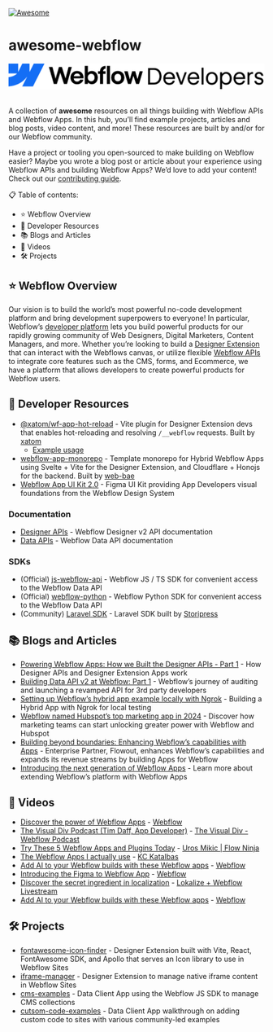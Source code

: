 [![Awesome](https://awesome.re/badge.svg)](https://awesome.re)

# awesome-webflow

<div align="center">
    <picture>
        <img alt="Welcome to Webflow!" src="./assets/Webflow-Developers.png" />
    </picture>
</div>
<br />

A collection of **awesome** resources on all things building with Webflow APIs and Webflow Apps. In this hub, you’ll find example projects, articles and blog posts, video content, and more! These resources are built by and/or for our Webflow community.

Have a project or tooling you open-sourced to make building on Webflow easier? Maybe you wrote a blog post or article about your experience using Webflow APIs and building Webflow Apps? We’d love to add your content! Check out our [contributing guide](./CONTRIBUTING.md).

📋 Table of contents:

- ⭐ Webflow Overview
- 📖 Developer Resources
- 📚 Blogs and Articles
- 🎥 Videos
- 🛠️ Projects

## ⭐ Webflow Overview

Our vision is to build the world’s most powerful no-code development platform and bring development superpowers to everyone! In particular, Webflow’s [developer platform](https://developers.webflow.com/) lets you build powerful products for our rapidly growing community of Web Designers, Digital Marketers, Content Managers, and more. Whether you’re looking to build a [Designer Extension](https://developers.webflow.com/data/docs/designer-extensions) that can interact with the Webflows canvas, or utilize flexible [Webflow APIs](https://developers.webflow.com/data/reference/rest-introduction) to integrate core features such as the CMS, forms, and Ecommerce, we have a platform that allows developers to create powerful products for Webflow users.

## 📖 Developer Resources

- [@xatom/wf-app-hot-reload](https://www.npmjs.com/package/@xatom/wf-app-hot-reload) - Vite plugin for Designer Extension devs that enables hot-reloading and resolving `/__webflow` requests. Built by [xatom](https://xatom.js.org/)
  - [Example usage](https://github.com/virat21/wf-vue-vite-app/blob/support-for-live-reload/vite-dev.config.js)
- [webflow-app-monorepo](https://github.com/Web-Bae/webflow-app-monorepo) - Template monorepo for Hybrid Webflow Apps using Svelte + Vite for the Designer Extension, and Cloudflare + Honojs for the backend. Built by [web-bae](https://github.com/Web-Bae)
- [Webflow App UI Kit 2.0](https://www.figma.com/community/file/1291823507081366246) - Figma UI Kit providing App Developers visual foundations from the Webflow Design System

### Documentation

- [Designer APIs](https://developers.webflow.com/designer/reference/introduction) - Webflow Designer v2 API documentation
- [Data APIs](https://developers.webflow.com/data/reference/rest-introduction) - Webflow Data API documentation

### SDKs

- (Official) [js-webflow-api](https://github.com/webflow/js-webflow-api) - Webflow JS / TS SDK for convenient access to the Webflow Data API
- (Official) [webflow-python](https://github.com/webflow/webflow-python) - Webflow Python SDK for convenient access to the Webflow Data API
- (Community) [Laravel SDK](https://github.com/storipress/webflow-sdk) - Laravel SDK built by [Storipress](https://github.com/storipress)

## 📚 Blogs and Articles

- [Powering Webflow Apps: How we Built the Designer APIs - Part 1](https://webflow.com/blog/designer-apis-part-1) - How Designer APIs and Designer Extension Apps work
- [Building Data API v2 at Webflow: Part 1](https://webflow.com/blog/webflow-rest-data-apiv2-part-1) - Webflow’s journey of auditing and launching a revamped API for 3rd party developers
- [Setting up Webflow’s hybrid app example locally with Ngrok](https://lunchpaillabs.com/blog/setting-up-webflow-s-hybrid-app-example-locally-with-ngrok) - Building a Hybrid App with Ngrok for local testing
- [Webflow named Hubspot’s top marketing app in 2024](https://webflow.com/blog/webflow-hubspot-essential-app-for-marketers) - Discover how marketing teams can start unlocking greater power with Webflow and Hubspot
- [Building beyond boundaries: Enhancing Webflow’s capabilities with Apps](https://webflow.com/blog/building-beyond-boundaries-apps-flowout) - Enterprise Partner, Flowout, enhances Webflow’s capabilities and expands its revenue streams by building Apps for Webflow
- [Introducing the next generation of Webflow Apps](https://webflow.com/blog/webflow-apps) - Learn more about extending Webflow’s platform with Webflow Apps

## 🎥 Videos

- [Discover the power of Webflow Apps](https://www.youtube.com/watch?v=fcgE4J16tec) - [Webflow](https://www.youtube.com/@Webflow)
- [The Visual Div Podcast (Tim Daff, App Developer)](https://www.youtube.com/watch?v=n_t_yJiY1p8&t=1093s) - [The Visual Div - Webflow Podcast](https://www.youtube.com/@TheVisualDiv)
- [Try These 5 Webflow Apps and Plugins Today](https://www.youtube.com/watch?v=w-_AV1bYm54) - [Uros Mikic | Flow Ninja](https://www.youtube.com/watch?v=w-_AV1bYm54)
- [The Webflow Apps I actually use](https://www.youtube.com/watch?v=FOsfVOidzqA) - [KC Katalbas](https://www.youtube.com/@Artscistudio)
- [Add AI to your Webflow builds with these Webflow apps](https://www.youtube.com/watch?v=ij6C21wcEoI) - [Webflow](https://www.youtube.com/@Webflow)
- [Introducing the Figma to Webflow App](https://www.youtube.com/watch?v=O9zGylVljbI) - [Webflow](https://www.youtube.com/@Webflow)
- [Discover the secret ingredient in localization](https://learn.lokalise.com/wolfs-kitchen-localization-success-registration.html?utm_source=linkedin&utm_medium=social&utm_campaign=webflow) - [Lokalize + Webflow Livestream](https://learn.lokalise.com/wolfs-kitchen-localization-success-registration.html?utm_source=linkedin&utm_medium=social&utm_campaign=webflow)
- [Add AI to your Webflow builds with these Webflow apps](https://www.youtube.com/watch?v=ij6C21wcEoI) - [Webflow](https://www.youtube.com/@Webflow)

## 🛠️ Projects

- [fontawesome-icon-finder](https://github.com/Webflow-Examples/fontawesome-icon-finder) - Designer Extension built with Vite, React, FontAwesome SDK, and Apollo that serves an Icon library to use in Webflow Sites
- [iframe-manager](https://github.com/Webflow-Examples/iframe-manager-extension) - Designer Extension to manage native iframe content in Webflow Sites
- [cms-examples](https://github.com/Webflow-Examples/cms-examples) - Data Client App using the Webflow JS SDK to manage CMS collections
- [cutsom-code-examples](https://github.com/Webflow-Examples/custom-code-examples) - Data Client App walkthrough on adding custom code to sites with various community-led examples
